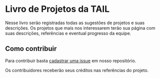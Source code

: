 Livro de Projetos da TAIL
============================

Nesse livro serão registradas todas as sugestões de projetos e suas descrições. Os projetos que mais nos interessarem terão sua página com suas descrições, referências e eventual progresso da equipe.


## Como contribuir

Para contribuir basta [cadastrar uma issue](https://github.com/TailUFPB/ProjectsBook/issues/new?title=[Setor%20do%20Projeto]%20Sua%20Sugestão&body=Descrição%20do%20projeto.) em nosso repositório.

Os contribuidores receberão seus créditos nas referências do projeto.
